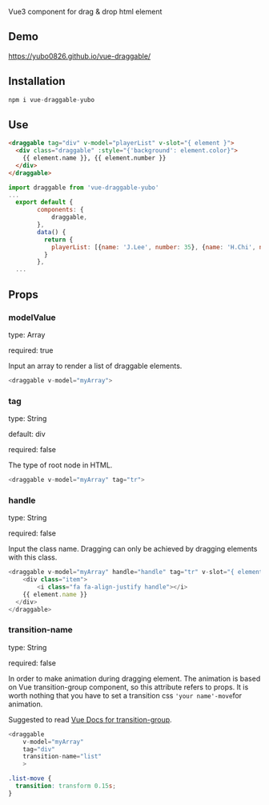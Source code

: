 Vue3 component for drag & drop html element

## Demo

https://yubo0826.github.io/vue-draggable/

## **Installation**

```jsx
npm i vue-draggable-yubo
```

## Use

```html
<draggable tag="div" v-model="playerList" v-slot="{ element }">
  <div class="draggable" :style="{'background': element.color}">
    {{ element.name }}, {{ element.number }}
  </div>
</draggable>
```

```js
import draggable from 'vue-draggable-yubo'
...
  export default {
        components: {
            draggable,
        },
        data() {
          return {
            playerList: [{name: 'J.Lee', number: 35}, {name: 'H.Chi', number: 27}]
          }
        },
  ...
```

## Props

### modelValue

type: Array

required: true

Input an array to render a list of draggable elements.

```js
<draggable v-model="myArray">
```

### tag

type: String

default: div

required: false

The type of root node in HTML. 

```js
<draggable v-model="myArray" tag="tr">
```

### handle

type: String

required: false

Input the class name. Dragging can only be achieved by dragging elements with this class.

```js
<draggable v-model="myArray" handle="handle" tag="tr" v-slot="{ element }">
	<div class="item">
		<i class="fa fa-align-justify handle"></i>
    {{ element.name }}
  </div>
</draggable>
```

### transition-name

type: String

required: false

In order to make animation during dragging element. The animation is based on Vue transition-group component, so this attribute refers to <TransitionGroup> props. It is worth nothing that you have to set a transition css `'your name'-move`for animation.

Suggested to read [Vue Docs for transition-group](https://vuejs.org/guide/built-ins/transition-group.html).

```js
<draggable 
	v-model="myArray"
	tag="div"
	transition-name="list"
	>
```

```css
.list-move {
  transition: transform 0.15s;
}
```